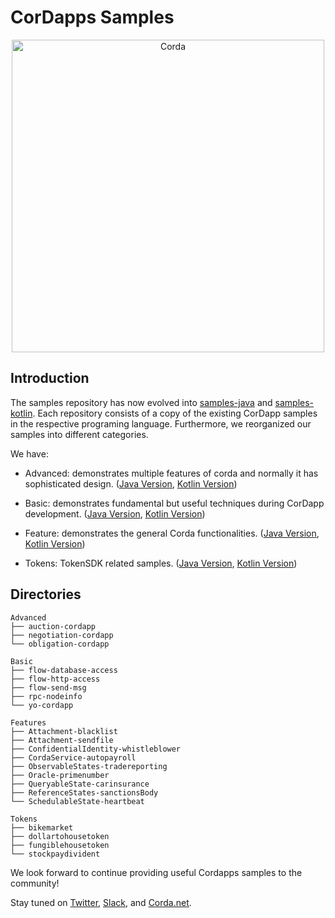 # CorDapps Samples
<p align="center">
  <img src="https://www.corda.net/wp-content/uploads/2016/11/fg005_corda_b.png" alt="Corda" width="500">
</p>

## Introduction
The samples repository has now evolved into [samples-java](https://github.com/corda/samples-java) and [samples-kotlin](https://github.com/corda/samples-kotlin). Each repository consists of a copy of the existing CorDapp samples in the respective programing language. Furthermore, we reorganized our samples into different categories.

We have:
* Advanced: demonstrates multiple features of corda and normally it has sophisticated design. ([Java Version](https://github.com/corda/samples-java/tree/master/Advanced), [Kotlin Version](https://github.com/corda/samples-kotlin/tree/master/Advanced))

* Basic: demonstrates fundamental but useful techniques during CorDapp development. ([Java Version](https://github.com/corda/samples-java/tree/master/Basic), [Kotlin Version](https://github.com/corda/samples-kotlin/tree/master/Basic))

* Feature: demonstrates the general Corda functionalities. ([Java Version](https://github.com/corda/samples-java/tree/master/Features), [Kotlin Version](https://github.com/corda/samples-kotlin/tree/master/Features))

* Tokens: TokenSDK related samples. ([Java Version](https://github.com/corda/samples-java/tree/master/Tokens), [Kotlin Version](https://github.com/corda/samples-kotlin/tree/master/Tokens))

## Directories 
```
Advanced
├── auction-cordapp
├── negotiation-cordapp
└── obligation-cordapp

Basic
├── flow-database-access
├── flow-http-access
├── flow-send-msg
├── rpc-nodeinfo
└── yo-cordapp

Features
├── Attachment-blacklist
├── Attachment-sendfile
├── ConfidentialIdentity-whistleblower
├── CordaService-autopayroll
├── ObservableStates-tradereporting
├── Oracle-primenumber
├── QueryableState-carinsurance
├── ReferenceStates-sanctionsBody
└── SchedulableState-heartbeat

Tokens
├── bikemarket
├── dollartohousetoken
├── fungiblehousetoken
└── stockpaydivident
```
We look forward to continue providing useful Cordapps samples to the community! 

Stay tuned on [Twitter](https://twitter.com/Cordablockchain), [Slack](http://slack.corda.net/), and [Corda.net](https://www.corda.net/).
